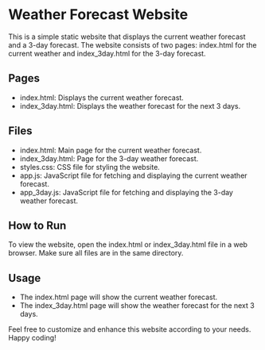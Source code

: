 # Weather Forecast Website

This is a simple static website that displays the current weather forecast and a 3-day forecast. The website consists of two pages: index.html for the current weather and index_3day.html for the 3-day forecast.

## Pages
- index.html: Displays the current weather forecast.
- index_3day.html: Displays the weather forecast for the next 3 days.

## Files
- index.html: Main page for the current weather forecast.
- index_3day.html: Page for the 3-day weather forecast.
- styles.css: CSS file for styling the website.
- app.js: JavaScript file for fetching and displaying the current weather forecast.
- app_3day.js: JavaScript file for fetching and displaying the 3-day weather forecast.

## How to Run
To view the website, open the index.html or index_3day.html file in a web browser. Make sure all files are in the same directory.

## Usage
- The index.html page will show the current weather forecast.
- The index_3day.html page will show the weather forecast for the next 3 days.

Feel free to customize and enhance this website according to your needs. Happy coding!